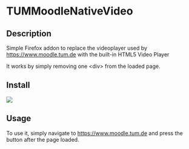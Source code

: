 # TUMMoodleNativeVideo

## Description

Simple Firefox addon to replace the videoplayer used by https://www.moodle.tum.de with the built-in HTML5 Video Player

It works by simply removing one \<div\> from the loaded page.

## Install
[![](https://ffp4g1ylyit3jdyti1hqcvtb-wpengine.netdna-ssl.com/addons/files/2015/11/get-the-addon.png)](https://addons.mozilla.org/firefox/downloads/file/3675576/tummoodlenativevideo-1.0-fx.xpi)

## Usage

To use it, simply navigate to https://www.moodle.tum.de and press the button after the page loaded.
